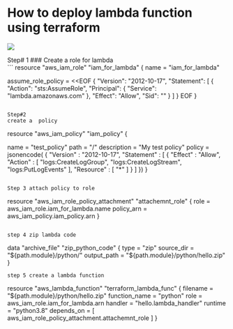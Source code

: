 # How to deploy lambda function  using terraform
![](![alt](../asset/lambda-terraform.png))

Step# 1
    ### Create a role for lambda    
    ```
    resource "aws_iam_role" "iam_for_lambda" {
  name = "iam_for_lambda"

  assume_role_policy = <<EOF
{
  "Version": "2012-10-17",
  "Statement": [
    {
      "Action": "sts:AssumeRole",
      "Principal": {
        "Service": "lambda.amazonaws.com"
      },
      "Effect": "Allow",
      "Sid": ""
    }
  ]
}
EOF
}
```

Step#2
create a  policy
```
resource "aws_iam_policy" "iam_policy" {

  name        = "test_policy"
  path        = "/"
  description = "My test policy"
  policy = jsonencode(
    {
      "Version" : "2012-10-17",
      "Statement" : [
        {
          "Effect" : "Allow",
          "Action" : [
            "logs:CreateLogGroup",
            "logs:CreateLogStream",
            "logs:PutLogEvents"
          ],
          "Resource" : [
            "*"
          ]
        }
      ]
  })
}
```

Step 3 attach policy to role 
```
resource "aws_iam_role_policy_attachment" "attachemnt_role" {
  role       = aws_iam_role.iam_for_lambda.name
  policy_arn = aws_iam_policy.iam_policy.arn
}
```

step 4 zip lambda code

```
data "archive_file" "zip_python_code" {
  type        = "zip"
  source_dir  = "${path.module}/python/"
  output_path = "${path.module}/python/hello.zip"
}
```
step 5 create a lambda function

```
resource "aws_lambda_function" "terraform_lambda_func" {
  filename      = "${path.module}/python/hello.zip"
  function_name = "python"
  role          = aws_iam_role.iam_for_lambda.arn
  handler       = "hello.lambda_handler"
  runtime       = "python3.8"
  depends_on = [
    aws_iam_role_policy_attachment.attachemnt_role
  ]
}

```
